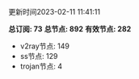 更新时间2023-02-11 11:41:11

**总订阅: 73**
**总节点: 892**
**有效节点: 282**
- v2ray节点: 149
- ss节点: 129
- trojan节点: 4
